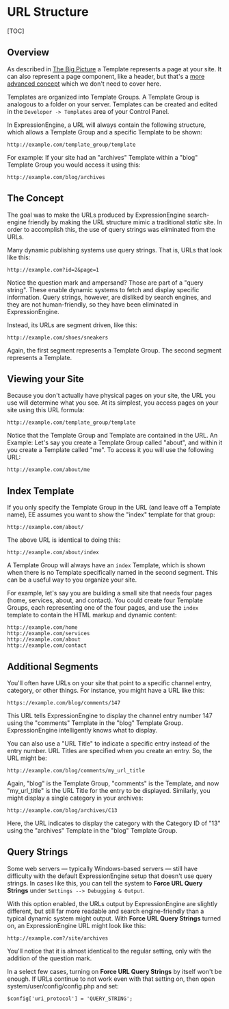 <!--
    This source file is part of the open source project
    ExpressionEngine User Guide (https://github.com/ExpressionEngine/ExpressionEngine-User-Guide)

    @link      https://expressionengine.com/
    @copyright Copyright (c) 2003-2020, Packet Tide, LLC (https://packettide.com)
    @license   https://expressionengine.com/license Licensed under Apache License, Version 2.0
-->

# URL Structure

[TOC]

## Overview

As described in [The Big Picture](getting-started/the-big-picture.md) a Template represents a page at your site. It can also represent a page component, like a header, but that's a [more advanced concept](templates/embedding.md) which we don't need to cover here.

Templates are organized into Template Groups. A Template Group is analogous to a folder on your server. Templates can be created and edited in the `Developer -> Templates` area of your Control Panel.

In ExpressionEngine, a URL will always contain the following structure, which allows a Template Group and a specific Template to be shown:

    http://example.com/template_group/template

For example: If your site had an "archives" Template within a "blog" Template Group you would access it using this:

    http://example.com/blog/archives

## The Concept

The goal was to make the URLs produced by ExpressionEngine search-engine friendly by making the URL structure mimic a traditional _static_ site. In order to accomplish this, the use of query strings was eliminated from the URLs.

Many dynamic publishing systems use query strings. That is, URLs that look like this:

    http://example.com?id=2&page=1

Notice the question mark and ampersand? Those are part of a "query string". These enable dynamic systems to fetch and display specific information. Query strings, however, are disliked by search engines, and they are not human-friendly, so they have been eliminated in ExpressionEngine.

Instead, its URLs are segment driven, like this:

    http://example.com/shoes/sneakers

Again, the first segment represents a Template Group. The second segment represents a Template.

## Viewing your Site

Because you don't actually have physical pages on your site, the URL you use will determine what you see. At its simplest, you access pages on your site using this URL formula:

    http://example.com/template_group/template

Notice that the Template Group and Template are contained in the URL. An Example: Let's say you create a Template Group called "about", and within it you create a Template called "me". To access it you will use the following URL:

    http://example.com/about/me

## Index Template

If you only specify the Template Group in the URL (and leave off a Template name), EE assumes you want to show the "index" template for that group:

    http://example.com/about/

The above URL is identical to doing this:

    http://example.com/about/index

A Template Group will always have an `index` Template, which is shown when there is no Template specifically named in the second segment. This can be a useful way to you organize your site.

For example, let's say you are building a small site that needs four pages (home, services, about, and contact). You could create four Template Groups, each representing one of the four pages, and use the `index` template to contain the HTML markup and dynamic content:

    http://example.com/home
    http://example.com/services
    http://example.com/about
    http://example.com/contact

## Additional Segments

You'll often have URLs on your site that point to a specific channel entry, category, or other things. For instance, you might have a URL like this:

    https://example.com/blog/comments/147

This URL tells ExpressionEngine to display the channel entry number 147 using the "comments" Template in the "blog" Template Group. ExpressionEngine intelligently knows what to display.

You can also use a "URL Title" to indicate a specific entry instead of the entry number. URL Titles are specified when you create an entry. So, the URL might be:

    http://example.com/blog/comments/my_url_title

Again, "blog" is the Template Group, "comments" is the Template, and now "my_url_title" is the URL Title for the entry to be displayed. Similarly, you might display a single category in your archives:

    http://example.com/blog/archives/C13

Here, the URL indicates to display the category with the Category ID of "13" using the "archives" Template in the "blog" Template Group.

## Query Strings

Some web servers — typically Windows-based servers — still have difficulty with the default ExpressionEngine setup that doesn't use query strings. In cases like this, you can tell the system to **Force URL Query Strings** under `Settings --> Debugging & Output`.

With this option enabled, the URLs output by ExpressionEngine are slightly different, but still far more readable and search engine-friendly than a typical dynamic system might output. With **Force URL Query Strings** turned on, an ExpressionEngine URL might look like this:

    http://example.com?/site/archives

You'll notice that it is almost identical to the regular setting, only with the addition of the question mark.

In a select few cases, turning on **Force URL Query Strings** by itself won't be enough. If URLs continue to not work even with that setting on, then open system/user/config/config.php and set:

    $config['uri_protocol'] = 'QUERY_STRING';
